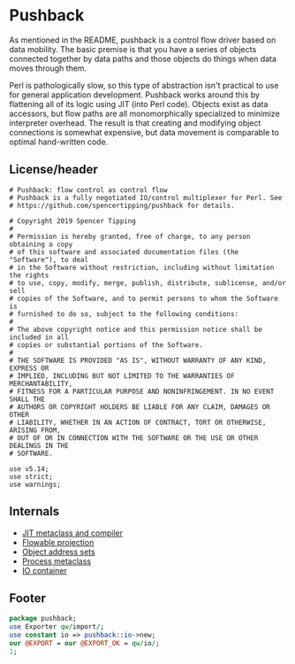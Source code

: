 # Pushback
As mentioned in the README, pushback is a control flow driver based on data
mobility. The basic premise is that you have a series of objects connected
together by data paths and those objects do things when data moves through them.

Perl is pathologically slow, so this type of abstraction isn't practical to use
for general application development. Pushback works around this by flattening
all of its logic using JIT (into Perl code). Objects exist as data accessors,
but flow paths are all monomorphically specialized to minimize interpreter
overhead. The result is that creating and modifying object connections is
somewhat expensive, but data movement is comparable to optimal hand-written
code.


## License/header
```text
# Pushback: flow control as control flow
# Pushback is a fully negotiated IO/control multiplexer for Perl. See
# https://github.com/spencertipping/pushback for details.

# Copyright 2019 Spencer Tipping
#
# Permission is hereby granted, free of charge, to any person obtaining a copy
# of this software and associated documentation files (the "Software"), to deal
# in the Software without restriction, including without limitation the rights
# to use, copy, modify, merge, publish, distribute, sublicense, and/or sell
# copies of the Software, and to permit persons to whom the Software is
# furnished to do so, subject to the following conditions:
#
# The above copyright notice and this permission notice shall be included in all
# copies or substantial portions of the Software.
#
# THE SOFTWARE IS PROVIDED "AS IS", WITHOUT WARRANTY OF ANY KIND, EXPRESS OR
# IMPLIED, INCLUDING BUT NOT LIMITED TO THE WARRANTIES OF MERCHANTABILITY,
# FITNESS FOR A PARTICULAR PURPOSE AND NONINFRINGEMENT. IN NO EVENT SHALL THE
# AUTHORS OR COPYRIGHT HOLDERS BE LIABLE FOR ANY CLAIM, DAMAGES OR OTHER
# LIABILITY, WHETHER IN AN ACTION OF CONTRACT, TORT OR OTHERWISE, ARISING FROM,
# OUT OF OR IN CONNECTION WITH THE SOFTWARE OR THE USE OR OTHER DEALINGS IN THE
# SOFTWARE.

use v5.14;
use strict;
use warnings;

```


## Internals
- [JIT metaclass and compiler](pushback/jit.md)
- [Flowable projection](pushback/flowable.md)
- [Object address sets](pushback/objectset.md)
- [Process metaclass](pushback/process.md)
- [IO container](pushback/io.md)


## Footer
```perl
package pushback;
use Exporter qw/import/;
use constant io => pushback::io->new;
our @EXPORT = our @EXPORT_OK = qw/io/;
1;
```
